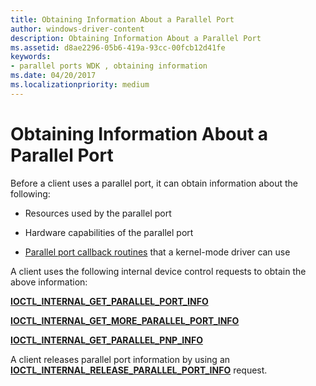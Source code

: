 ```yaml
---
title: Obtaining Information About a Parallel Port
author: windows-driver-content
description: Obtaining Information About a Parallel Port
ms.assetid: d8ae2296-05b6-419a-93cc-00fcb12d41fe
keywords:
- parallel ports WDK , obtaining information
ms.date: 04/20/2017
ms.localizationpriority: medium
---
```


# Obtaining Information About a Parallel Port





Before a client uses a parallel port, it can obtain information about the following:

-   Resources used by the parallel port

-   Hardware capabilities of the parallel port

-   [Parallel port callback routines](https://msdn.microsoft.com/library/windows/hardware/ff544307) that a kernel-mode driver can use

A client uses the following internal device control requests to obtain the above information:

[**IOCTL\_INTERNAL\_GET\_PARALLEL\_PORT\_INFO**](https://msdn.microsoft.com/library/windows/hardware/ff544002)

[**IOCTL\_INTERNAL\_GET\_MORE\_PARALLEL\_PORT\_INFO**](https://msdn.microsoft.com/library/windows/hardware/ff543996)

[**IOCTL\_INTERNAL\_GET\_PARALLEL\_PNP\_INFO**](https://msdn.microsoft.com/library/windows/hardware/ff543997)

A client releases parallel port information by using an [**IOCTL\_INTERNAL\_RELEASE\_PARALLEL\_PORT\_INFO**](https://msdn.microsoft.com/library/windows/hardware/ff544047) request.

 

 




